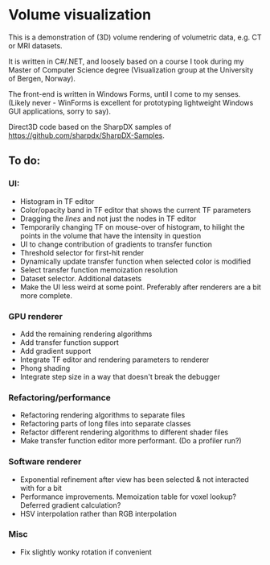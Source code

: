 # Volume visualization

This is a demonstration of (3D) volume rendering of volumetric data, e.g. CT or MRI datasets. 

It is written in C#/.NET, and loosely based on a course I took during my Master of Computer Science degree (Visualization group at the University of Bergen, Norway).

The front-end is written in Windows Forms, until I come to my senses. (Likely never - WinForms is excellent for prototyping lightweight Windows GUI applications, sorry to say). 

Direct3D code based on the SharpDX samples of https://github.com/sharpdx/SharpDX-Samples.

## To do:

### UI:

* Histogram in TF editor  
* Color/opacity band in TF editor that shows the current TF parameters  
* Dragging the *lines* and not just the nodes in TF editor  
* Temporarily changing TF on mouse-over of histogram, to hilight the points in the volume that have the intensity in question  
* UI to change contribution of gradients to transfer function
* Threshold selector for first-hit render
* Dynamically update transfer function when selected color is modified
* Select transfer function memoization resolution
* Dataset selector. Additional datasets
* Make the UI less weird at some point. Preferably after renderers are a bit more complete.

### GPU renderer

* Add the remaining rendering algorithms
* Add transfer function support
* Add gradient support
* Integrate TF editor and rendering parameters to renderer
* Phong shading
* Integrate step size in a way that doesn't break the debugger

### Refactoring/performance

* Refactoring rendering algorithms to separate files  
* Refactoring parts of long files into separate classes
* Refactor different rendering algorithms to different shader files
* Make transfer function editor more performant. (Do a profiler run?)

### Software renderer

* Exponential refinement after view has been selected & not interacted with for a bit  
* Performance improvements. Memoization table for voxel lookup? Deferred gradient calculation?
* HSV interpolation rather than RGB interpolation

### Misc

* Fix slightly wonky rotation if convenient  